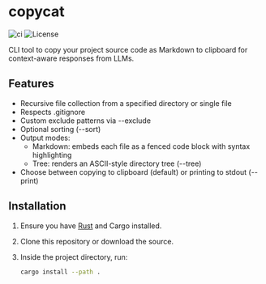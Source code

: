 # copycat

![ci](https://github.com/rhajizada/copycat/actions/workflows/ci.yml/badge.svg)
![License](https://img.shields.io/badge/License-MIT-green.svg)

CLI tool to copy your project source code as Markdown to clipboard for
context-aware responses from LLMs.

## Features

- Recursive file collection from a specified directory or single file
- Respects .gitignore
- Custom exclude patterns via --exclude <pattern>
- Optional sorting (--sort)
- Output modes:
  - Markdown: embeds each file as a fenced code block with syntax highlighting
  - Tree: renders an ASCII-style directory tree (--tree)
- Choose between copying to clipboard (default) or printing to stdout (--print)

## Installation

1. Ensure you have [Rust](https://www.rust-lang.org/) and Cargo installed.
2. Clone this repository or download the source.
3. Inside the project directory, run:

   ```bash
   cargo install --path .
   ```
